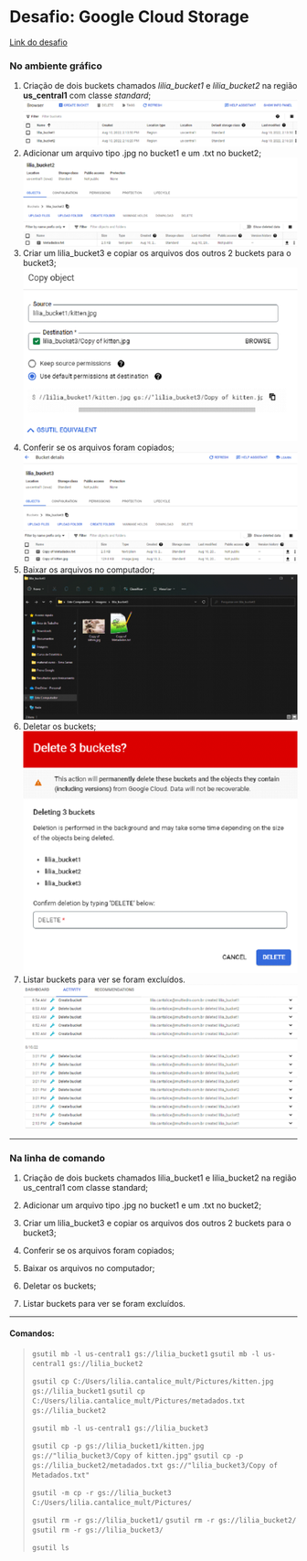 # Desafio: Google Cloud Storage

[Link do desafio](https://github.com/Ilicio/Projetos/blob/main/Desafios-semanais/markdown/markdown-tarefa1.md)

### No ambiente gráfico
1. Criação de dois buckets chamados *lilia_bucket1* e *lilia_bucket2* na região **us_central1** com classe *standard*;  <br>
![alt text](https://raw.githubusercontent.com/liliarc96/Projetos/main/imagens/markdown/bucket01.png)
2. Adicionar um arquivo tipo .jpg no bucket1 e um .txt no bucket2;  <br>
![alt text](https://raw.githubusercontent.com/liliarc96/Projetos/main/imagens/markdown/bucket02.png)
3. Criar um lilia_bucket3 e copiar os arquivos dos outros 2 buckets para o bucket3;  <br>
![alt text](https://raw.githubusercontent.com/liliarc96/Projetos/main/imagens/markdown/bucket03.png)
4. Conferir se os arquivos foram copiados;  <br>
![alt text](https://raw.githubusercontent.com/liliarc96/Projetos/main/imagens/markdown/bucket04.png)
5. Baixar os arquivos no computador;  <br>
![alt text](https://raw.githubusercontent.com/liliarc96/Projetos/main/imagens/markdown/bucket06.png)
6. Deletar os buckets;  <br>
![alt text](https://raw.githubusercontent.com/liliarc96/Projetos/main/imagens/markdown/bucket05.png)
7. Listar buckets para ver se foram excluídos.  <br>
![alt text](https://raw.githubusercontent.com/liliarc96/Projetos/main/imagens/markdown/bucket07.png)
_____

### Na linha de comando
1. Criação de dois buckets chamados lilia_bucket1 e lilia_bucket2 na região us_central1 com classe standard;

2. Adicionar um arquivo tipo .jpg no bucket1 e um .txt no bucket2;

3. Criar um lilia_bucket3 e copiar os arquivos dos outros 2 buckets para o bucket3;

4. Conferir se os arquivos foram copiados;

5. Baixar os arquivos no computador;

6. Deletar os buckets;

7. Listar buckets para ver se foram excluídos.

_____

#### Comandos:

> `gsutil mb -l us-central1 gs://lilia_bucket1`
> `gsutil mb -l us-central1 gs://lilia_bucket2`
> 
> `gsutil cp C:/Users/lilia.cantalice_mult/Pictures/kitten.jpg gs://lilia_bucket1`
> `gsutil cp C:/Users/lilia.cantalice_mult/Pictures/metadados.txt gs://lilia_bucket2`
> 
> `gsutil mb -l us-central1 gs://lilia_bucket3`
> 
> `gsutil cp -p gs://lilia_bucket1/kitten.jpg gs://"lilia_bucket3/Copy of kitten.jpg"`
> `gsutil cp -p gs://lilia_bucket2/metadados.txt gs://"lilia_bucket3/Copy of Metadados.txt"`
> 
> `gsutil -m cp -r gs://lilia_bucket3 C:/Users/lilia.cantalice_mult/Pictures/`
> 
> `gsutil rm -r gs://lilia_bucket1/`
> `gsutil rm -r gs://lilia_bucket2/`
> `gsutil rm -r gs://lilia_bucket3/`
> 
> `gsutil ls`
